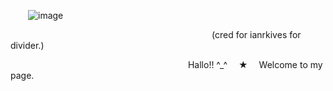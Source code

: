   ![image](https://github.com/user-attachments/assets/b41c67b6-d125-409a-8654-168c3f8f14f7)

                       (cred for ianrkives for divider.)




                        Hallo!! ^_^  ★  Welcome to my page.



       
